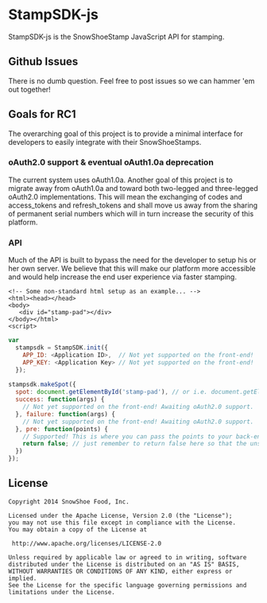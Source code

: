 # StampSDK-js

StampSDK-js is the SnowShoeStamp JavaScript API for stamping. 

## Github Issues

There is no dumb question. Feel free to post issues so we can hammer 'em out together!

## Goals for RC1

The overarching goal of this project is to provide a minimal interface for developers to easily integrate with their SnowShoeStamps.

### oAuth2.0 support & eventual oAuth1.0a deprecation

The current system uses oAuth1.0a. Another goal of this project is to migrate away from oAuth1.0a and toward both two-legged and three-legged oAuth2.0 implementations. This will mean the exchanging of codes and access\_tokens and refresh_tokens and shall move us away from the sharing of permanent serial numbers which will in turn increase the security of this platform.

### API

Much of the API is built to bypass the need for the developer to setup his or her own server. We believe that this will make our platform more accessible and would help increase the end user experience via faster stamping.

```xhtml
<!-- Some non-standard html setup as an example... -->
<html><head></head>
<body>
   <div id="stamp-pad"></div>
</body></html>
<script>
```
```js
var 
  stampsdk = StampSDK.init({
    APP_ID: <Application ID>,  // Not yet supported on the front-end!
    APP_KEY: <Application Key> // Not yet supported on the front-end!
  });
  
stampsdk.makeSpot({
  spot: document.getElementById('stamp-pad'), // or i.e. document.getElementsByTagName('body')[0] 
  success: function(args) {
    // Not yet supported on the front-end! Awaiting oAuth2.0 support.
  }, failure: function(args) {
    // Not yet supported on the front-end! Awaiting oAuth2.0 support.
  }, pre: function(points) {
    // Supported! This is where you can pass the points to your back-end api to query our servers for the stamp details.
    return false; // just remember to return false here so that the unsupported oAuth2.0 process won't take place!
  })
});
```

## License 

```
Copyright 2014 SnowShoe Food, Inc.

Licensed under the Apache License, Version 2.0 (the "License");
you may not use this file except in compliance with the License.
You may obtain a copy of the License at

 http://www.apache.org/licenses/LICENSE-2.0

Unless required by applicable law or agreed to in writing, software
distributed under the License is distributed on an "AS IS" BASIS,
WITHOUT WARRANTIES OR CONDITIONS OF ANY KIND, either express or implied.
See the License for the specific language governing permissions and
limitations under the License.
```
